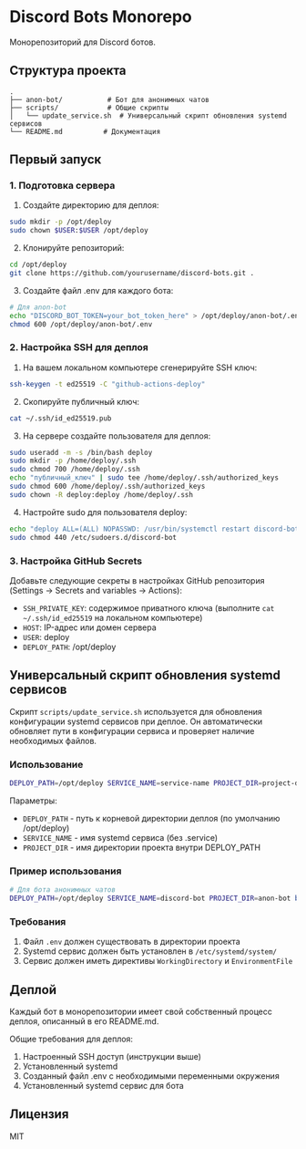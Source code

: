 # Discord Bots Monorepo

Монорепозиторий для Discord ботов.

## Структура проекта

```
.
├── anon-bot/           # Бот для анонимных чатов
├── scripts/            # Общие скрипты
│   └── update_service.sh  # Универсальный скрипт обновления systemd сервисов
└── README.md          # Документация
```

## Первый запуск

### 1. Подготовка сервера

1. Создайте директорию для деплоя:
```bash
sudo mkdir -p /opt/deploy
sudo chown $USER:$USER /opt/deploy
```

2. Клонируйте репозиторий:
```bash
cd /opt/deploy
git clone https://github.com/yourusername/discord-bots.git .
```

3. Создайте файл .env для каждого бота:
```bash
# Для anon-bot
echo "DISCORD_BOT_TOKEN=your_bot_token_here" > /opt/deploy/anon-bot/.env
chmod 600 /opt/deploy/anon-bot/.env
```

### 2. Настройка SSH для деплоя

1. На вашем локальном компьютере сгенерируйте SSH ключ:
```bash
ssh-keygen -t ed25519 -C "github-actions-deploy"
```

2. Скопируйте публичный ключ:
```bash
cat ~/.ssh/id_ed25519.pub
```

3. На сервере создайте пользователя для деплоя:
```bash
sudo useradd -m -s /bin/bash deploy
sudo mkdir -p /home/deploy/.ssh
sudo chmod 700 /home/deploy/.ssh
echo "публичный_ключ" | sudo tee /home/deploy/.ssh/authorized_keys
sudo chmod 600 /home/deploy/.ssh/authorized_keys
sudo chown -R deploy:deploy /home/deploy/.ssh
```

4. Настройте sudo для пользователя deploy:
```bash
echo "deploy ALL=(ALL) NOPASSWD: /usr/bin/systemctl restart discord-bot" | sudo tee /etc/sudoers.d/discord-bot
sudo chmod 440 /etc/sudoers.d/discord-bot
```

### 3. Настройка GitHub Secrets

Добавьте следующие секреты в настройках GitHub репозитория (Settings -> Secrets and variables -> Actions):
- `SSH_PRIVATE_KEY`: содержимое приватного ключа (выполните `cat ~/.ssh/id_ed25519` на локальном компьютере)
- `HOST`: IP-адрес или домен сервера
- `USER`: deploy
- `DEPLOY_PATH`: /opt/deploy

## Универсальный скрипт обновления systemd сервисов

Скрипт `scripts/update_service.sh` используется для обновления конфигурации systemd сервисов при деплое. Он автоматически обновляет пути в конфигурации сервиса и проверяет наличие необходимых файлов.

### Использование

```bash
DEPLOY_PATH=/opt/deploy SERVICE_NAME=service-name PROJECT_DIR=project-dir bash scripts/update_service.sh
```

Параметры:
- `DEPLOY_PATH` - путь к корневой директории деплоя (по умолчанию /opt/deploy)
- `SERVICE_NAME` - имя systemd сервиса (без .service)
- `PROJECT_DIR` - имя директории проекта внутри DEPLOY_PATH

### Пример использования

```bash
# Для бота анонимных чатов
DEPLOY_PATH=/opt/deploy SERVICE_NAME=discord-bot PROJECT_DIR=anon-bot bash scripts/update_service.sh
```

### Требования

1. Файл `.env` должен существовать в директории проекта
2. Systemd сервис должен быть установлен в `/etc/systemd/system/`
3. Сервис должен иметь директивы `WorkingDirectory` и `EnvironmentFile`

## Деплой

Каждый бот в монорепозитории имеет свой собственный процесс деплоя, описанный в его README.md.

Общие требования для деплоя:
1. Настроенный SSH доступ (инструкции выше)
2. Установленный systemd
3. Созданный файл .env с необходимыми переменными окружения
4. Установленный systemd сервис для бота

## Лицензия

MIT
